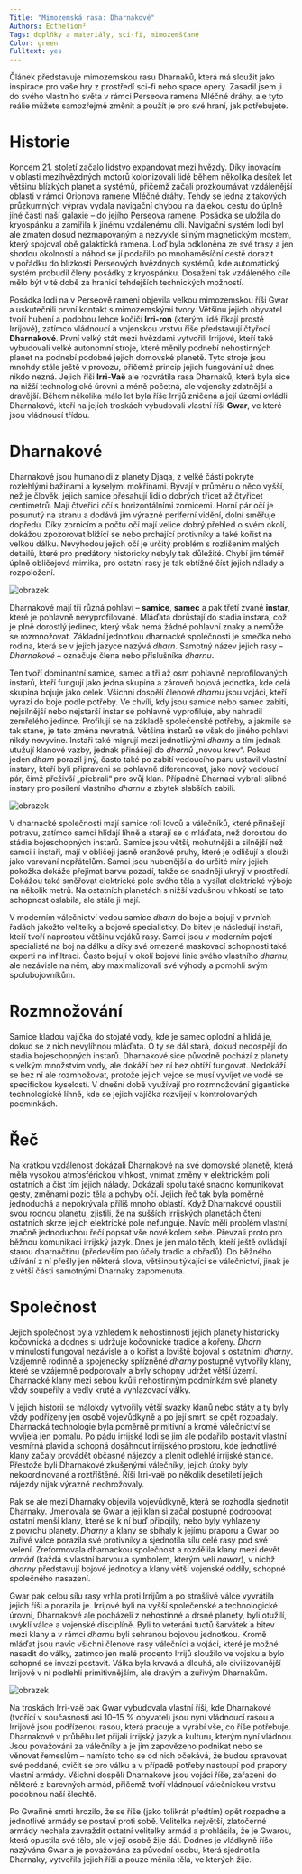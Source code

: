 ```yaml
---
Title: "Mimozemská rasa: Dharnakové"
Authors: Ecthelion²
Tags: doplňky a materiály, sci-fi, mimozemšťané
Color: green
Fulltext: yes
---
```

Článek představuje mimozemskou rasu Dharnaků, která má sloužit jako inspirace pro vaše hry z prostředí sci-fi nebo space opery. Zasadil jsem ji do svého vlastního světa v rámci Perseova ramena Mléčné dráhy, ale tyto reálie můžete samozřejmě změnit a použít je pro své hraní, jak potřebujete.

# Historie

Koncem 21. století začalo lidstvo expandovat mezi hvězdy. Díky inovacím v oblasti mezihvězdných motorů kolonizovali lidé během několika desítek let většinu blízkých planet a systémů, přičemž začali prozkoumávat vzdálenější oblasti v rámci Orionova ramene Mléčné dráhy. Tehdy se jedna z takových průzkumných výprav vydala navigační chybou na dalekou cestu do úplně jiné části naší galaxie – do jejího Perseova ramene. Posádka se uložila do kryospánku a zamířila k jinému vzdálenému cíli. Navigační systém lodi byl ale zmaten dosud nezmapovaným a nezvykle silným magnetickým mostem, který spojoval obě galaktická ramena. Loď byla odkloněna ze své trasy a jen shodou okolností a náhod se jí podařilo po mnohaměsíční cestě dorazit v pořádku do blízkosti Perseových hvězdných systémů, kde automatický systém probudil členy posádky z kryospánku. Dosažení tak vzdáleného cíle mělo být v té době za hranicí tehdejších technických možností.

Posádka lodi na v Perseově rameni objevila velkou mimozemskou říši Gwar a uskutečnili první kontakt s mimozemskými tvory. Většinu jejich obyvatel tvoří hubení a podobou lehce kočičí __Irri-ron__ (kterým lidé říkají prostě Irrijové), zatímco vládnoucí a vojenskou vrstvu říše představují čtyřocí __Dharnakové__. První velký stát mezi hvězdami vytvořili Irrijové, kteří také vybudovali velké autonomní stroje, které měnily podnebí nehostinných planet na podnebí podobné jejich domovské planetě. Tyto stroje jsou mnohdy stále ještě v provozu, přičemž princip jejich fungování už dnes nikdo nezná. Jejich říši __Irri-Vaë__ ale rozvrátila rasa Dharnaků, která byla sice na nižší technologické úrovni a méně početná, ale vojensky zdatnější a dravější. Během několika málo let byla říše Irrijů zničena a její území ovládli Dharnakové, kteří na jejích troskách vybudovali vlastní říši __Gwar__, ve které jsou vládnoucí třídou.

# Dharnakové

Dharnakové jsou humanoidi z planety Djaqa, z velké části pokryté rozlehlými bažinami a kyselými mokřinami. Bývají v průměru o něco vyšší, než je člověk, jejich samice přesahují lidi o dobrých třicet až čtyřicet centimetrů. Mají čtveřici očí s horizontálními zornicemi. Horní pár očí je posunutý na stranu a dodává jim výrazné periferní vidění, dolní směřuje dopředu. Díky zornicím a počtu očí mají velice dobrý přehled o svém okolí, dokážou zpozorovat blížící se nebo prchající protivníky a také kořist na velkou dálku. Nevýhodou jejich očí je určitý problém s rozlišením malých detailů, které pro predátory historicky nebyly tak důležité. Chybí jim téměř úplně obličejová mimika, pro ostatní rasy je tak obtížné číst jejich nálady a rozpoložení.

![obrazek](science-fiction-181902-opt.jpg)

Dharnakové mají tři různá pohlaví – __samice__, __samec__ a pak třetí zvané __instar__, které je pohlavně nevyprofilované. Mláďata dorůstají do stadia instara, což je plně dorostlý jedinec, který však nemá žádné pohlavní znaky a nemůže se rozmnožovat. Základní jednotkou dharnacké společnosti je smečka nebo rodina, která se v jejich jazyce nazývá _dharn_. Samotný název jejich rasy – _Dharnakové_ – označuje člena nebo příslušníka _dharnu_.

Ten tvoří dominantní samice, samec a tři až osm pohlavně neprofilovaných instarů, kteří fungují jako jedna skupina a zároveň bojová jednotka, kde celá skupina bojuje jako celek. Všichni dospělí členové _dharnu_ jsou vojáci, kteří vyrazí do boje podle potřeby. Ve chvíli, kdy jsou samice nebo samec zabiti, nejsilnější nebo nejstarší instar se pohlavně vyprofiluje, aby nahradil zemřelého jedince. Profilují se na základě společenské potřeby, a jakmile se tak stane, je tato změna nevratná. Většina instarů se však do jiného pohlaví nikdy nevyvine. Instaři také migrují mezi jednotlivými _dharny_ a tím jednak utužují klanové vazby, jednak přinášejí do _dharnů_ „novou krev“. Pokud jeden _dharn_ porazil jiný, často také po zabití vedoucího páru ustavil vlastní instary, kteří byli připraveni se pohlavně diferencovat, jako nový vedoucí pár, čímž přeživší „přebrali“ pro svůj klan. Případně Dharnaci vybrali slibné instary pro posílení vlastního _dharnu_ a zbytek slabších zabili.

![obrazek](science-fiction-165504-opt.jpg)

V dharnacké společnosti mají samice roli lovců a válečníků, které přinášejí potravu, zatímco samci hlídají líhně a starají se o mláďata, než dorostou do stádia bojeschopných instarů. Samice jsou větší, mohutnější a silnější než samci i instaři, mají v obličeji jasně oranžové pruhy, které je odlišují a slouží jako varování nepřátelům. Samci jsou hubenější a do určité míry jejich pokožka dokáže přejímat barvu pozadí, takže se snadněji ukryjí v prostředí. Dokážou také směřovat elektrické pole svého těla a vysílat elektrické výboje na několik metrů. Na ostatních planetách s nižší vzdušnou vlhkostí se tato schopnost oslabila, ale stále ji mají.

V moderním válečnictví vedou samice _dharn_ do boje a bojují v prvních řadách jakožto velitelky a bojové specialistky. Do bitev je následují instaři, kteří tvoří naprostou většinu vojáků rasy. Samci jsou v moderním pojetí specialisté na boj na dálku a díky své omezené maskovací schopnosti také experti na infiltraci. Často bojují v okolí bojové linie svého vlastního _dharnu_, ale nezávisle na něm, aby maximalizovali své výhody a pomohli svým spolubojovníkům.

# Rozmnožování

Samice kladou vajíčka do stojaté vody, kde je samec oplodní a hlídá je, dokud se z nich nevylíhnou mláďata. O ty se dál stará, dokud nedospějí do stadia bojeschopných instarů. Dharnakové sice původně pochází z planety s velkým množstvím vody, ale dokáží bez ní bez obtíží fungovat. Nedokáží se bez ní ale rozmnožovat, protože jejich vejce se musí vyvíjet ve vodě se specifickou kyselostí. V dnešní době využívají pro rozmnožování gigantické technologické líhně, kde se jejich vajíčka rozvíjejí v kontrolovaných podmínkách.

# Řeč

Na krátkou vzdálenost dokázali Dharnakové na své domovské planetě, která měla vysokou atmosférickou vlhkost, vnímat změny v elektrickém poli ostatních a číst tím jejich nálady. Dokázali spolu také snadno komunikovat gesty, změnami pozic těla a pohyby očí. Jejich řeč tak byla poměrně jednoduchá a nepokrývala příliš mnoho oblastí. Když Dharnakové opustili svou rodnou planetu, zjistili, že na sušších irrijských planetách čtení ostatních skrze jejich elektrické pole nefunguje. Navíc měli problém vlastní, značně jednoduchou řečí popsat vše nové kolem sebe. Převzali proto pro běžnou komunikaci irrijský jazyk. Dnes je jen málo těch, kteří ještě ovládají starou dharnačtinu (především pro účely tradic a obřadů). Do běžného užívání z ní přešly jen některá slova, většinou týkající se válečnictví, jinak je z větší části samotnými Dharnaky zapomenuta.

# Společnost

Jejich společnost byla vzhledem k nehostinnosti jejich planety historicky kočovnická a dodnes si udržuje kočovnické tradice a kořeny. _Dharn_ v minulosti fungoval nezávisle a o kořist a loviště bojoval s ostatními _dharny_. Vzájemně rodinně a spojenecky spřízněné _dharny_ postupně vytvořily klany, které se vzájemně podporovaly a byly schopny udržet větší území. Dharnacké klany mezi sebou kvůli nehostinným podmínkám své planety vždy soupeřily a vedly kruté a vyhlazovací války.

V jejich historii se málokdy vytvořily větší svazky klanů nebo státy a ty byly vždy podřízeny jen osobě vojevůdkyně a po její smrti se opět rozpadaly. Dharnacká technologie byla poměrně primitivní a kromě válečnictví se vyvíjela jen pomalu. Po pádu irrijské lodi se jim ale podařilo postavit vlastní vesmírná plavidla schopná dosáhnout irrijského prostoru, kde jednotlivé klany začaly provádět občasné nájezdy a plenit odlehlé irrijské stanice. Přestože byli Dharnakové zkušenými válečníky, jejich útoky byly nekoordinované a roztříštěné. Říši Irri-vaë po několik desetiletí jejich nájezdy nijak výrazně neohrožovaly.

Pak se ale mezi Dharnaky objevila vojevůdkyně, která se rozhodla sjednotit Dharnaky. Jmenovala se Gwar a její klan si začal postupně podrobovat ostatní menší klany, které se k ní buď připojily, nebo byly vyhlazeny z povrchu planety. _Dharny_ a klany se sbíhaly k jejímu praporu a Gwar po zuřivé válce porazila své protivníky a sjednotila sílu celé rasy pod své velení. Zreformovala dharnackou společnost a rozdělila klany mezi devět _armád_ (každá s vlastní barvou a symbolem, kterým velí _nawar_), v nichž _dharny_ představují bojové jednotky a klany větší vojenské oddíly, schopné společného nasazení.

Gwar pak celou sílu rasy vrhla proti Irrijům a po strašlivé válce vyvrátila jejich říši a porazila je. Irrijové byli na vyšší společenské a technologické úrovni, Dharnakové ale pocházeli z nehostinné a drsné planety, byli otužilí, uvyklí válce a vojenské disciplíně. Byli to veteráni tuctů šarvátek a bitev mezi klany a v rámci _dharnu_ byli sehranou bojovou jednotkou. Kromě mláďat jsou navíc všichni členové rasy válečníci a vojáci, které je možné nasadit do války, zatímco jen malé procento Irrijů sloužilo ve vojsku a bylo schopné se invazi postavit. Válka byla krvavá a dlouhá, ale civilizovanější Irrijové v ní podlehli primitivnějším, ale dravým a zuřivým Dharnakům.

![obrazek](science-fiction-197815-opt.jpg)

Na troskách Irri-vaë pak Gwar vybudovala vlastní říši, kde Dharnakové (tvořící v současnosti asi 10–15 % obyvatel) jsou nyní vládnoucí rasou a Irrijové jsou podřízenou rasou, která pracuje a vyrábí vše, co říše potřebuje. Dharnakové v průběhu let přijali irrijský jazyk a kulturu, kterým nyní vládnou. Jsou považováni za válečníky a je jim zapovězeno podnikat nebo se věnovat řemeslům – namísto toho se od nich očekává, že budou spravovat své poddané, cvičit se pro válku a v případě potřeby nastoupí pod prapory vlastní armády. Všichni dospělí Dharnakové jsou vojáci říše, zařazeni do některé z barevných armád, přičemž tvoří vládnoucí válečnickou vrstvu podobnou naší šlechtě.

Po Gwařině smrti hrozilo, že se říše (jako tolikrát předtím) opět rozpadne a jednotlivé armády se postaví proti sobě. Velitelka největší, zlatočerné armády nechala zavraždit ostatní velitelky armád a prohlásila, že je Gwarou, která opustila své tělo, ale v její osobě žije dál. Dodnes je vládkyně říše nazývána Gwar a je považována za původní osobu, která sjednotila Dharnaky, vytvořila jejich říši a pouze měnila těla, ve kterých žije.
